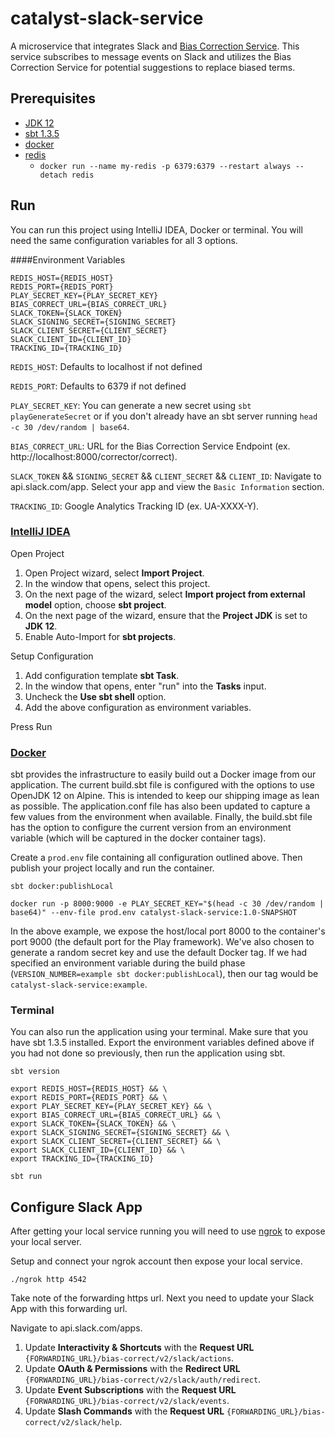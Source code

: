 # catalyst-slack-service

A microservice that integrates Slack and [Bias Correction Service](https://github.com/willowtreeapps/catalyst-bias-correct-service). This service subscribes to message events on Slack and utilizes the Bias Correction Service for potential suggestions to replace biased terms.

## Prerequisites
* [JDK 12](https://www.oracle.com/java/technologies/javase/jdk12-archive-downloads.html)
* [sbt 1.3.5](https://www.scala-sbt.org/download.html)
* [docker](https://hub.docker.com/editions/community/docker-ce-desktop-mac)
* [redis](https://redis.io/topics/quickstart) 
    - ```docker run --name my-redis -p 6379:6379 --restart always --detach redis```

## Run

You can run this project using IntelliJ IDEA, Docker or terminal. You will need the same configuration variables for all 3 options.

####Environment Variables

```
REDIS_HOST={REDIS_HOST}
REDIS_PORT={REDIS_PORT}
PLAY_SECRET_KEY={PLAY_SECRET_KEY}
BIAS_CORRECT_URL={BIAS_CORRECT_URL}
SLACK_TOKEN={SLACK_TOKEN}
SLACK_SIGNING_SECRET={SIGNING_SECRET}
SLACK_CLIENT_SECRET={CLIENT_SECRET}
SLACK_CLIENT_ID={CLIENT_ID}
TRACKING_ID={TRACKING_ID}
```
`REDIS_HOST`: Defaults to localhost if not defined

`REDIS_PORT`: Defaults to 6379 if not defined

`PLAY_SECRET_KEY`: You can generate a new secret using `sbt playGenerateSecret` or if you don't already have an sbt server running `head -c 30 /dev/random | base64`.

`BIAS_CORRECT_URL`: URL for the Bias Correction Service Endpoint (ex. http://localhost:8000/corrector/correct).

`SLACK_TOKEN` && `SIGNING_SECRET` && `CLIENT_SECRET` && `CLIENT_ID`: Navigate to api.slack.com/app. Select your app and view the `Basic Information` section.

`TRACKING_ID`: Google Analytics Tracking ID (ex. UA-XXXX-Y).

### [IntelliJ IDEA](https://www.jetbrains.com/idea/)
Open Project
1. Open Project wizard, select **Import Project**.
1. In the window that opens, select this project.
1. On the next page of the wizard, select **Import project from external model** option, choose **sbt project**.
1. On the next page of the wizard, ensure that the **Project JDK** is set to **JDK 12**.
1. Enable Auto-Import for **sbt projects**.

Setup Configuration
1. Add configuration template **sbt Task**.
2. In the window that opens, enter "run" into the **Tasks** input.
3. Uncheck the **Use sbt shell** option.
4. Add the above configuration as environment variables.

Press Run

### [Docker](https://hub.docker.com/editions/community/docker-ce-desktop-mac)
sbt provides the infrastructure to easily build out a Docker image from our application. The current build.sbt file is configured with the options to use OpenJDK 12 on Alpine. This is intended to keep our shipping image as lean as possible. The application.conf file has also been updated to capture a few values from the environment when available. Finally, the build.sbt file has the option to configure the current version from an environment variable (which will be captured in the docker container tags).

Create a `prod.env` file containing all configuration outlined above. Then publish your project locally and run the container.

```
sbt docker:publishLocal

docker run -p 8000:9000 -e PLAY_SECRET_KEY="$(head -c 30 /dev/random | base64)" --env-file prod.env catalyst-slack-service:1.0-SNAPSHOT
```

In the above example, we expose the host/local port 8000 to the container's port 9000 (the default port for the Play framework).  We've also chosen to generate a random secret key and use the default Docker tag.  If we had specified an environment variable during the build phase (`VERSION_NUMBER=example sbt docker:publishLocal`), then our tag would be `catalyst-slack-service:example`.

### Terminal

You can also run the application using your terminal. Make sure that you have sbt 1.3.5 installed. Export the environment variables defined above if you had not done so previously, then run the application using sbt.
```
sbt version

export REDIS_HOST={REDIS_HOST} && \
export REDIS_PORT={REDIS_PORT} && \
export PLAY_SECRET_KEY={PLAY_SECRET_KEY} && \
export BIAS_CORRECT_URL={BIAS_CORRECT_URL} && \
export SLACK_TOKEN={SLACK_TOKEN} && \
export SLACK_SIGNING_SECRET={SIGNING_SECRET} && \
export SLACK_CLIENT_SECRET={CLIENT_SECRET} && \
export SLACK_CLIENT_ID={CLIENT_ID} && \
export TRACKING_ID={TRACKING_ID}

sbt run
```

## Configure Slack App

After getting your local service running you will need to use [ngrok](https://dashboard.ngrok.com/get-started) to expose your local server. 

Setup and connect your ngrok account then expose your local service.

`./ngrok http 4542`

Take note of the forwarding https url. Next you need to update your Slack App with this forwarding url. 

Navigate to api.slack.com/apps.

1. Update **Interactivity & Shortcuts** with the **Request URL** `{FORWARDING_URL}/bias-correct/v2/slack/actions`.
2. Update **OAuth & Permissions** with the **Redirect URL** `{FORWARDING_URL}/bias-correct/v2/slack/auth/redirect`.
3. Update **Event Subscriptions** with the **Request URL** `{FORWARDING_URL}/bias-correct/v2/slack/events`.
4. Update **Slash Commands** with the **Request URL** `{FORWARDING_URL}/bias-correct/v2/slack/help`.
